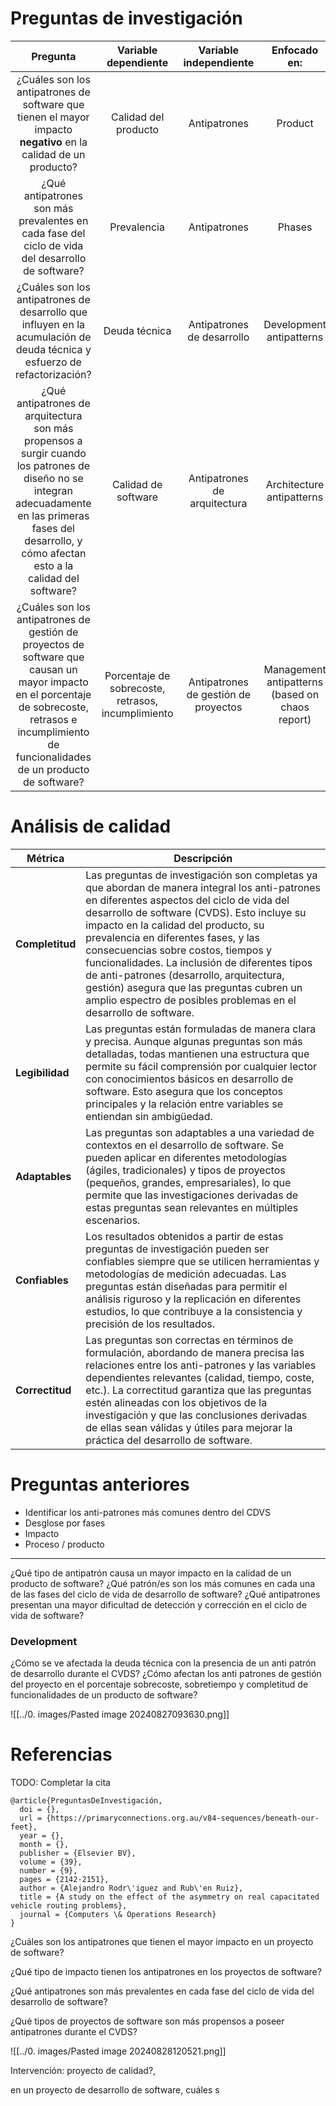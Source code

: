 # Preguntas de investigación
|                                                                                                   Pregunta                                                                                                   |                Variable dependiente                |        Variable independiente        |                   Enfocado en:                   |
| :----------------------------------------------------------------------------------------------------------------------------------------------------------------------------------------------------------: | :------------------------------------------------: | :----------------------------------: | :----------------------------------------------: |
|                                               ¿Cuáles son los antipatrones de software que tienen el mayor impacto **negativo** en la calidad de un producto?                                                |                Calidad del producto                |             Antipatrones             |                     Product                      |
|                                                       ¿Qué antipatrones son más prevalentes en cada fase del ciclo de vida del desarrollo de software?                                                       |                    Prevalencia                     |             Antipatrones             |                      Phases                      |
|                                          ¿Cuáles son los antipatrones de desarrollo que influyen en la acumulación de deuda técnica y esfuerzo de refactorización?                                           |                   Deuda técnica                    |      Antipatrones de desarrollo      |             Development antipatterns             |
| ¿Qué antipatrones de arquitectura son más propensos a surgir cuando los patrones de diseño no se integran adecuadamente en las primeras fases del desarrollo, y cómo afectan esto a la calidad del software? |                Calidad de software                 |     Antipatrones de arquitectura     |            Architecture antipatterns             |
|    ¿Cuáles son los antipatrones de gestión de proyectos de software que causan un mayor impacto en el porcentaje de sobrecoste, retrasos e incumplimiento de funcionalidades de un producto de software?     | Porcentaje de sobrecoste, retrasos, incumplimiento | Antipatrones de gestión de proyectos | Management  antipatterns (based on chaos report) |
# Análisis de calidad
| Métrica         | Descripción                                                                                                                                                                                                                                                                                                                                                                                                                                                                                                                     |
| --------------- | ------------------------------------------------------------------------------------------------------------------------------------------------------------------------------------------------------------------------------------------------------------------------------------------------------------------------------------------------------------------------------------------------------------------------------------------------------------------------------------------------------------------------------- |
| **Completitud** | Las preguntas de investigación son completas ya que abordan de manera integral los anti-patrones en diferentes aspectos del ciclo de vida del desarrollo de software (CVDS). Esto incluye su impacto en la calidad del producto, su prevalencia en diferentes fases, y las consecuencias sobre costos, tiempos y funcionalidades. La inclusión de diferentes tipos de anti-patrones (desarrollo, arquitectura, gestión) asegura que las preguntas cubren un amplio espectro de posibles problemas en el desarrollo de software. |
| **Legibilidad** | Las preguntas están formuladas de manera clara y precisa. Aunque algunas preguntas son más detalladas, todas mantienen una estructura que permite su fácil comprensión por cualquier lector con conocimientos básicos en desarrollo de software. Esto asegura que los conceptos principales y la relación entre variables se entiendan sin ambigüedad.                                                                                                                                                                          |
| **Adaptables**  | Las preguntas son adaptables a una variedad de contextos en el desarrollo de software. Se pueden aplicar en diferentes metodologías (ágiles, tradicionales) y tipos de proyectos (pequeños, grandes, empresariales), lo que permite que las investigaciones derivadas de estas preguntas sean relevantes en múltiples escenarios.                                                                                                                                                                                               |
| **Confiables**  | Los resultados obtenidos a partir de estas preguntas de investigación pueden ser confiables siempre que se utilicen herramientas y metodologías de medición adecuadas. Las preguntas están diseñadas para permitir el análisis riguroso y la replicación en diferentes estudios, lo que contribuye a la consistencia y precisión de los resultados.                                                                                                                                                                             |
| **Correctitud** | Las preguntas son correctas en términos de formulación, abordando de manera precisa las relaciones entre los anti-patrones y las variables dependientes relevantes (calidad, tiempo, coste, etc.). La correctitud garantiza que las preguntas estén alineadas con los objetivos de la investigación y que las conclusiones derivadas de ellas sean válidas y útiles para mejorar la práctica del desarrollo de software.                                                                                                        |
# Preguntas anteriores
* Identificar los anti-patrones más comunes dentro del CDVS
* Desglose por fases
* Impacto
* Proceso / producto
---
¿Qué tipo de antipatrón causa un mayor impacto en la calidad de un producto de software?
¿Qué patrón/es son los más comunes en cada una de las fases del ciclo de vida de desarrollo de software?
¿Qué antipatrones presentan una mayor dificultad de detección y corrección en el ciclo de vida de software?
### Development
¿Cómo se ve afectada la deuda técnica con la presencia de un anti patrón de desarrollo durante el CVDS?
¿Cómo afectan los anti patrones de gestión del proyecto en el porcentaje sobrecoste, sobretiempo y completitud de funcionalidades de un producto de software?

![[../0. images/Pasted image 20240827093630.png]]
# Referencias
TODO: Completar la cita
```BibText
@article{PreguntasDeInvestigación,
  doi = {},
  url = {https://primaryconnections.org.au/v84-sequences/beneath-our-feet},
  year = {},
  month = {},
  publisher = {Elsevier BV},
  volume = {39},
  number = {9},
  pages = {2142-2151},
  author = {Alejandro Rodr\'iguez and Rub\'en Ruiz},
  title = {A study on the effect of the asymmetry on real capacitated vehicle routing problems},
  journal = {Computers \& Operations Research}
}
```


¿Cuáles son los antipatrones que tienen el mayor impacto en un proyecto de software?

¿Qué tipo de impacto tienen los antipatrones en los proyectos de software?

¿Qué antipatrones son más prevalentes en cada fase del ciclo de vida del desarrollo de software?

¿Qué tipos de proyectos de software son más propensos a poseer antipatrones durante el CVDS?

![[../0. images/Pasted image 20240828120521.png]]


Intervención: proyecto de calidad?, 

en un proyecto de desarrollo de software, cuáles s
